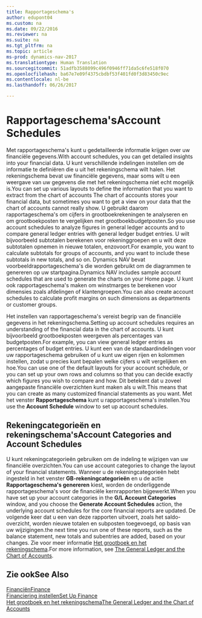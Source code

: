 ```yaml
---
title: Rapportageschema's
author: edupont04
ms.custom: na
ms.date: 09/22/2016
ms.reviewer: na
ms.suite: na
ms.tgt_pltfrm: na
ms.topic: article
ms-prod: dynamics-nav-2017
ms.translationtype: Human Translation
ms.sourcegitcommit: 51adfb3588099c496f0946ff71da5c6fe518f070
ms.openlocfilehash: ba67e7e09f4375cbdbf53f401fd0f3d83450c9ec
ms.contentlocale: nl-be
ms.lasthandoff: 06/26/2017

---
```


# <a name="account-schedules"></a><span data-ttu-id="59c52-102">Rapportageschema's</span><span class="sxs-lookup"><span data-stu-id="59c52-102">Account Schedules</span></span>
<span data-ttu-id="59c52-103">Met rapportageschema's kunt u gedetailleerde informatie krijgen over uw financiële gegevens.</span><span class="sxs-lookup"><span data-stu-id="59c52-103">With account schedules, you can get detailed insights into your financial data.</span></span> <span data-ttu-id="59c52-104">U kunt verschillende indelingen instellen om de informatie te definiëren die u uit het rekeningschema wilt halen. Het rekeningschema bevat uw financiële gegevens, maar soms wilt u een weergave van uw gegevens die met het rekeningschema niet echt mogelijk is.</span><span class="sxs-lookup"><span data-stu-id="59c52-104">You can set up various layouts to define the information that you want to extract from the chart of accounts The chart of accounts stores your financial data, but sometimes you want to get a view on your data that the chart of accounts cannot really show.</span></span> <span data-ttu-id="59c52-105">U gebruikt daarom rapportageschema's om cijfers in grootboekrekeningen te analyseren en om grootboekposten te vergelijken met grootboekbudgetposten.</span><span class="sxs-lookup"><span data-stu-id="59c52-105">So you use account schedules to analyze figures in general ledger accounts and to compare general ledger entries with general ledger budget entries.</span></span>
<span data-ttu-id="59c52-106">U wilt bijvoorbeeld subtotalen berekenen voor rekeninggroepen en u wilt deze subtotalen opnemen in nieuwe totalen, enzovoort.</span><span class="sxs-lookup"><span data-stu-id="59c52-106">For example, you want to calculate subtotals for groups of accounts, and you want to include these subtotals in new totals, and so on.</span></span>
<span data-ttu-id="59c52-107">Dynamics NAV bevat voorbeeldrapportageschema's die worden gebruikt om de diagrammen te genereren op uw startpagina.</span><span class="sxs-lookup"><span data-stu-id="59c52-107">Dynamics NAV includes sample account schedules that are used to generate the charts on your Home page.</span></span> <span data-ttu-id="59c52-108">U kunt ook rapportageschema's maken om winstmarges te berekenen voor dimensies zoals afdelingen of klantengroepen.</span><span class="sxs-lookup"><span data-stu-id="59c52-108">You can also create account schedules to calculate profit margins on such dimensions as departments or customer groups.</span></span>  

<span data-ttu-id="59c52-109">Het instellen van rapportageschema's vereist begrip van de financiële gegevens in het rekeningschema.</span><span class="sxs-lookup"><span data-stu-id="59c52-109">Setting up account schedules requires an understanding of the financial data in the chart of accounts.</span></span>
<span data-ttu-id="59c52-110">U kunt bijvoorbeeld grootboekposten weergeven als percentages van budgetposten.</span><span class="sxs-lookup"><span data-stu-id="59c52-110">For example, you can view general ledger entries as percentages of budget entries.</span></span>
<span data-ttu-id="59c52-111">U kunt een van de standaardindelingen voor uw rapportageschema gebruiken of u kunt uw eigen rijen en kolommen instellen, zodat u precies kunt bepalen welke cijfers u wilt vergelijken en hoe.</span><span class="sxs-lookup"><span data-stu-id="59c52-111">You can use one of the default layouts for your account schedule, or you can set up your own rows and columns so that you can decide exactly which figures you wish to compare and how.</span></span>
<span data-ttu-id="59c52-112">Dit betekent dat u zoveel aangepaste financiële overzichten kunt maken als u wilt.</span><span class="sxs-lookup"><span data-stu-id="59c52-112">This means that you can create as many customized financial statements as you want.</span></span> <span data-ttu-id="59c52-113">Met het venster **Rapportageschema** kunt u rapportageschema's instellen.</span><span class="sxs-lookup"><span data-stu-id="59c52-113">You use the **Account Schedule** window to set up account schedules.</span></span>  

## <a name="account-categories-and-account-schedules"></a><span data-ttu-id="59c52-114">Rekeningcategorieën en rekeningschema's</span><span class="sxs-lookup"><span data-stu-id="59c52-114">Account Categories and Account Schedules</span></span>
<span data-ttu-id="59c52-115">U kunt rekeningcategorieën gebruiken om de indeling te wijzigen van uw financiële overzichten.</span><span class="sxs-lookup"><span data-stu-id="59c52-115">You can use account categories to change the layout of your financial statements.</span></span> <span data-ttu-id="59c52-116">Wanneer u de rekeningcategorieën hebt ingesteld in het venster **GB-rekeningcategorieën** en u de actie **Rapportageschema's genereren** kiest, worden de onderliggende rapportageschema's voor de financiële kernrapporten bijgewerkt.</span><span class="sxs-lookup"><span data-stu-id="59c52-116">When you have set up your account categories in the **G/L Account Categories** window, and you choose the **Generate Account Schedules** action, the underlying account schedules for the core financial reports are updated.</span></span> <span data-ttu-id="59c52-117">De volgende keer dat u een van deze rapporten uitvoert, zoals het saldo-overzicht, worden nieuwe totalen en subposten toegevoegd, op basis van uw wijzigingen.</span><span class="sxs-lookup"><span data-stu-id="59c52-117">the next time you run one of these reports, such as the balance statement, new totals and subentries are added, based on your changes.</span></span> <span data-ttu-id="59c52-118">Zie voor meer informatie [Het grootboek en het rekeningschema](finance-setup-general-ledger.md).</span><span class="sxs-lookup"><span data-stu-id="59c52-118">For more information, see [The General Ledger and the Chart of Accounts](finance-setup-general-ledger.md).</span></span>    
## <a name="see-also"></a><span data-ttu-id="59c52-119">Zie ook</span><span class="sxs-lookup"><span data-stu-id="59c52-119">See Also</span></span>
[<span data-ttu-id="59c52-120">Financiën</span><span class="sxs-lookup"><span data-stu-id="59c52-120">Finance</span></span>](finance-setup.md)  
[<span data-ttu-id="59c52-121">Financiering instellen</span><span class="sxs-lookup"><span data-stu-id="59c52-121">Set Up Finance</span></span>](finance-setup-setup-finance-setup.md)  
[<span data-ttu-id="59c52-122">Het grootboek en het rekeningschema</span><span class="sxs-lookup"><span data-stu-id="59c52-122">The General Ledger and the Chart of Accounts</span></span>](finance-setup-general-ledger.md)  

